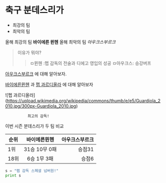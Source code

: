 # 축구 분데스리가 
* 최강의 팀
* 최악의 팀

올해 최강의 팀 **바이에른 뮌헨**
올해 최악의 팀 _아우크스부르크_
 
 > 이유가 뭐야?
 > > ㅁ뮌헨 :펩 감독의 전술과 디에고 영입의 성공
 > >  ㅁ아우크스:  승강버프

[아우크스부르크](https://ko.wikipedia.org/wiki/FC_%EC%95%84%EC%9A%B0%ED%81%AC%EC%8A%A4%EB%B6%80%EB%A5%B4%ED%81%AC " 아우크스부르크") 에 대해 알아보자.

[바이에른뮌헨][1] 과 [펩 과르디올라][2] 에 대해 알아보자 

[1]: https://ko.wikipedia.org/wiki/FC_%EB%B0%94%EC%9D%B4%EC%97%90%EB%A5%B8_%EB%AE%8C%ED%97%A8"링크제목1"
[2]: https://ko.wikipedia.org/wiki/%EC%A3%BC%EC%A0%9C%ED%94%84_%EA%B3%BC%EB%A5%B4%EB%94%94%EC%98%AC%EB%9D%BC "링크제목2"


![펩 과르디올라] (https://upload.wikimedia.org/wikipedia/commons/thumb/e/e5/Guardiola_2010.jpg/300px-Guardiola_2010.jpg)

              최고의 감독!


이번 시즌 분데스리가 두 팀 비교

| 순위  | 바이에른뮌헨  | 아우크스부르크  |
| -----|:-----------:| -----:|
| 1위  | 31승 10무 0패| 승점31 |
| 18위 | 6승 1무 3패  |   승점6|




```python
s = "펩 감독 스페셜 넘버원!"
print s
